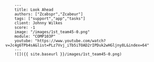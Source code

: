 
        ---
        title: Look Ahead
        authors: ["Zcabspr","Zcabeur"]
        tags: ["support","app","tasks"]
        client: Johnny Wilkes
        score: -1
        image: "/images/1st_team45-0.png"
        module: "COMP103P"
        youtube: "https://www.youtube.com/watch?v=Jc4g6TPb4sA&list=PLz7Vvj_iTb5iTOAD2rIPDuk2wHGljny8L&index=64"
        ---
        ![]({{ site.baseurl }}/images/1st_team45-0.png)